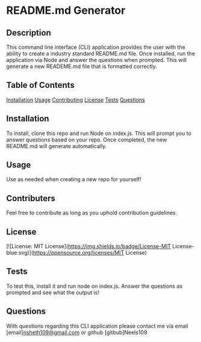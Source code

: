# README.md Generator
## Description 
  This command line interface (CLI) application provides the user with the ability to create a industry standard README.md file. Once installed, run the application via Node and answer the questions when prompted. This will generate a new READEME.md file that is formatted correctly. 

## Table of Contents 
  [Installation](#installation)
  [Usage](#usage)
  [Contributing](#contributing)
  [License](#license)
  [Tests](#tests)
  [Questions](#questions)

## Installation
  To install, clone this repo and run Node on index.js. This will prompt you to answer questions based on your repo. Once completed, the new README.md will generate automatically. 

## Usage
  Use as needed when creating a new repo for yourself!

## Contributers
  Feel free to contribute as long as you uphold contribution guidelines. 

## License
[![License: MIT License](https://img.shields.io/badge/License-MIT License-blue.svg)](https://opensource.org/licenses/MIT License)

## Tests
  To test this, install it and run node on index.js. Answer the questions as prompted and see what the output is!
  
## Questions
  With questions regarding this CLI application please contact me via email [email]nsheth109@gmail.com or github [gitbub]Neels109

